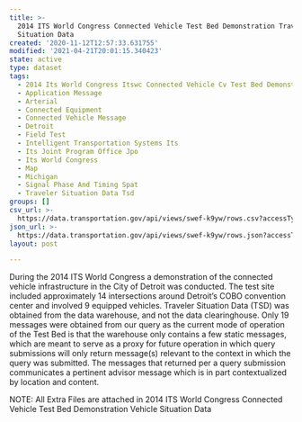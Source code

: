 ```yaml
---
title: >-
  2014 ITS World Congress Connected Vehicle Test Bed Demonstration Traveler
  Situation Data
created: '2020-11-12T12:57:33.631755'
modified: '2021-04-21T20:01:15.340423'
state: active
type: dataset
tags:
  - 2014 Its World Congress Itswc Connected Vehicle Cv Test Bed Demonstration
  - Application Message
  - Arterial
  - Connected Equipment
  - Connected Vehicle Message
  - Detroit
  - Field Test
  - Intelligent Transportation Systems Its
  - Its Joint Program Office Jpo
  - Its World Congress
  - Map
  - Michigan
  - Signal Phase And Timing Spat
  - Traveler Situation Data Tsd
groups: []
csv_url: >-
  https://data.transportation.gov/api/views/swef-k9yw/rows.csv?accessType=DOWNLOAD
json_url: >-
  https://data.transportation.gov/api/views/swef-k9yw/rows.json?accessType=DOWNLOAD
layout: post

---
```

During the 2014 ITS World Congress a demonstration of the connected vehicle infrastructure in the City of Detroit was conducted.  The test site included approximately 14 intersections around Detroit’s COBO convention center and involved 9 equipped vehicles. Traveler Situation Data (TSD) was obtained from the data warehouse, and not the data clearinghouse. Only 19 messages were obtained from our query as the current mode of operation of the Test Bed is that the warehouse only contains a few static messages, which are meant to serve as a proxy for future operation in which query submissions will only return message(s) relevant to the context in which the query was submitted. The messages that returned per a query submission communicates a pertinent advisor message which is in part contextualized by location and content.

NOTE: All Extra Files are attached in 2014 ITS World Congress Connected Vehicle Test Bed Demonstration Vehicle Situation Data
